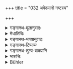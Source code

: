 +++
title = "032 अवेदयानो नष्टस्य"

+++

<details><summary>गङ्गानथ-मूलानुवादः</summary>

If he does not provide a correct account of the place and time, and also the colour, form and size of the lost article, he deserves a fine equal to that article.—(32)
</details>

<details><summary>मेधातिथिः</summary>

मिथ्या प्रवर्तमानस्य दण्डो ऽयम् उच्यते । यो न ज्ञापयति **नष्टस्य** धनस्य **देशं कालं** च, अस्मिन् देशे काले वा हारितम्, **तत्त्वतः** परमार्थतह्ṁ **वर्णं** शुक्लादिकम्, **रूपं** पटी शाटकयुगं वेत्यादिकम् आकारम्, **प्रमाणं** पञ्चहस्तायामं सप्तहस्तमात्रं वा, **अवेदयानः,** तदा **तत्समं** यावति द्रव्ये मित्थ्याप्रवृत्तस् तत्तुल्यं **दण्डम् अर्हति** ॥ ८.३२ ॥
</details>

<details><summary>गङ्गानथ-भाष्यानुवादः</summary>

This verse lays down the penalty for preferring a false claim.

He who does not provide a ‘correct’—true—account of the time and place
*of the lost article*—that ‘it was lost at such a time and at such a
place’;—‘*colour*’ white and the rest; ‘*form*’—that ‘it was a piece of cloth, or a pair of petty-coats’ and so forth; ‘*size*’—that^(‘)it was five cubits or seven cubits in length’;—if he fails to give a correct account of all this, then he deserves a fine equal to the property to which he had laid a false claim.—(32)
</details>

<details><summary>गङ्गानथ-टिप्पन्यः</summary>

This verse is quoted in *Vivādaratnākara* (p. 347).
</details>

<details><summary>गङ्गानथ-तुल्य-वाक्यानि</summary>

**(verses 8.31-32)  
**

See Comparative notes for [Verse
8.31].
</details>

<details><summary>भारुचिः</summary>

तत्र शुक्लादिर् वर्णः, आकारो रूपम्, संख्यापलाग्रपरिमाणं प्रमाणम् । नियमेन चात्र तच्छुद्ध्यर्थो दण्डः ॥ ८.३२ ॥
</details>

<details><summary>Bühler</summary>

032	But if he does not really know the time and the place (where it was) lost, its colour, shape, and size, he is worthy of a fine equal (in value) to the (object claimed).
</details>
